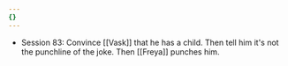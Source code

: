 ```yaml
---
{}
---
```

- Session 83: Convince [[Vask]] that he has a child. Then tell him it's not the punchline of the joke. Then [[Freya]] punches him.
